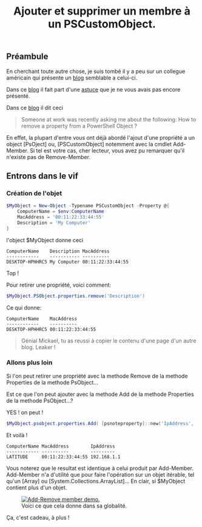 ﻿---
title: "Ajouter et supprimer un membre à un PSCustomObject."
excerpt: |
  Add-Member n'est pas indispensable, et Remove-Member pourrait être écrit.

category: PowerShell
classes: wide
comments: true
tags: 
  - PowerShell
  - Tips
header:
  teaser: /assets/images/2023-01-02_13h21_54.webp
  image_description: "Apercu du code."
---

## Préambule

En cherchant toute autre chose, je suis tombé il y a peu sur un collegue américain qui présente un [blog](https://lazywinadmin.com/) semblable a celui-ci.

Dans ce [blog](https://lazywinadmin.com/) il fait part d'une [astuce](https://lazywinadmin.com/2017/06/Remove_PSObject_Property.html) que je ne vous avais pas encore présenté.

Dans ce [blog](https://lazywinadmin.com/) il dit ceci

> Someone at work was recently asking me about the following: How to remove a property from a PowerShell Object ?

En effet, la plupart d'entre vous ont déjà abordé l'ajout d'une propriété a un object [PsOject] ou, [PSCustomObject] notemment avec la cmdlet Add-Member. Si tel est votre cas, cher lecteur, vous avez pu remarquer qu'il n'existe pas de Remove-Member.

## Entrons dans le vif

### Création de l'objet

```powershell
$MyObject = New-Object -Typename PSCustomObject -Property @{
    ComputerName = $env:ComputerName
    MacAddress = '00:11:22:33:44:55'
    Description = 'My Computer'
}
```

l'object $MyObject donne ceci

```
ComputerName    Description MacAddress
------------    ----------- ----------
DESKTOP-HPHHRC5 My Computer 00:11:22:33:44:55
```

Top ! 

Pour retirer une propriété, voici comment:

```powershell
$MyObject.PSObject.properties.remove('Description')
```

Ce qui donne:

```
ComputerName    MacAddress
------------    ----------
DESKTOP-HPHHRC5 00:11:22:33:44:55
```

> Génial Mickael, tu as reussi à copier le contenu d'une page d'un autre blog. Leaker !

### Allons plus loin

Si l'on peut retirer une propriété avec la methode Remove de la methode Properties de la methode PsObject...

Est ce que l'on peut ajouter avec la methode Add de la methode Properties de la methode PsObject...?

YES ! on peut !

```powershell
$MyObject.psobject.properties.Add( [psnoteproperty]::new('IpAddress', '192.168.1.1') )
```

Et voilà !

```
ComputerName MacAddress        IpAddress  
------------ ----------        ---------  
LATITUDE     00:11:22:33:44:55 192.168.1.1
```

Vous noterez que le resultat est identique à celui produit par Add-Member. Add-Member n'a d'utilité que pour faire l'opération sur un objet itérable, tel qu'un [Array] ou [System.Collections.ArrayList]... En clair, si $MyObject contient plus d'un objet.

<figure style="width: 400px" class="align-center">
	<a href="{{ site.url }}{{ site.baseurl }}/assets/images/2023-01-02_13h21_54.webp"><img src="{{ site.url }}{{ site.baseurl }}/assets/images/2023-01-02_13h21_54.webp" alt="Add-Remove member demo."></a>
  <figcaption>Voici ce que cela donne dans sa globalité.</figcaption>
</figure>

Ça, c'est cadeau, à plus !